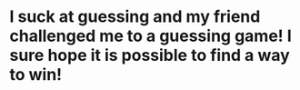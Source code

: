 # I suck at guessing and my friend challenged me to a guessing game! I sure hope it is possible to find a way to win!
